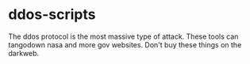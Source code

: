 # ddos-scripts
The ddos protocol is the most massive type of attack. These tools can tangodown nasa and more gov websites. Don't buy these things on the darkweb.

